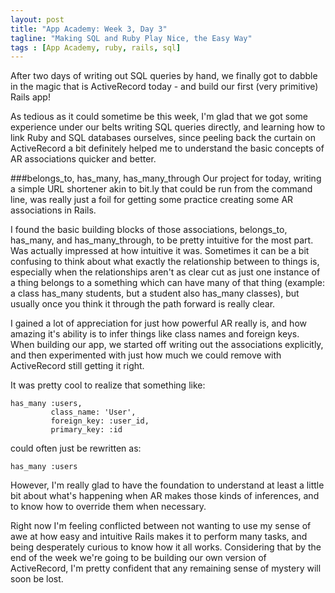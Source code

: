 ```yaml
---
layout: post
title: "App Academy: Week 3, Day 3"
tagline: "Making SQL and Ruby Play Nice, the Easy Way"
tags : [App Academy, ruby, rails, sql]
---
```

After two days of writing out SQL queries by hand, we finally got to dabble in the magic that is ActiveRecord today - and build our first (very primitive) Rails app!

As tedious as it could sometime be this week, I'm glad that we got some experience under our belts writing SQL queries directly, and learning how to link Ruby and SQL databases ourselves, since peeling back the curtain on ActiveRecord a bit definitely helped me to understand the basic concepts of AR associations quicker and better.

###belongs_to, has_many, has_many_through
Our project for today, writing a simple URL shortener akin to bit.ly that could be run from the command line, was really just a foil for getting some practice creating some AR associations in Rails. 

I found the basic building blocks of those associations, belongs_to, has_many, and has_many_through, to be pretty intuitive for the most part. Was actually impressed at how intuitive it was. Sometimes it can be a bit confusing to think about what exactly the relationship between to things is, especially when the relationships aren't as clear cut as just one instance of a thing belongs to a something which can have many of that thing (example: a class has_many students, but a student also has_many classes), but usually once you think it through the path forward is really clear.

I gained a lot of appreciation for just how powerful AR really is, and how amazing it's ability is to infer things like class names and foreign keys. When building our app, we started off writing out the associations explicitly, and then experimented with just how much we could remove with ActiveRecord still getting it right. 

It was pretty cool to realize that something like:

    has_many :users, 
             class_name: 'User', 
             foreign_key: :user_id, 
             primary_key: :id

could often just be rewritten as:

    has_many :users

However, I'm really glad to have the foundation to understand at least a little bit about what's happening when AR makes those kinds of inferences, and to know how to override them when necessary. 

Right now I'm feeling conflicted between not wanting to use my sense of awe at how easy and intuitive Rails makes it to perform many tasks, and being desperately curious to know how it all works. Considering that by the end of the week we're going to be building our own version of ActiveRecord, I'm pretty confident that any remaining sense of mystery will soon be lost.